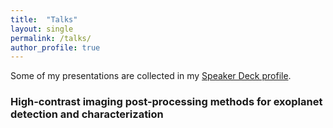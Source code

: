 ```yaml
---
title:  "Talks"
layout: single
permalink: /talks/
author_profile: true
---
```


Some of my presentations are collected in my [Speaker Deck profile](https://speakerdeck.com/carlgogo/).


### High-contrast imaging post-processing methods for exoplanet detection and characterization
<script async class="speakerdeck-embed" data-id="a7a63b63ac354fdaac062d0069dc7b16" data-ratio="1.33333333333333" src="//speakerdeck.com/assets/embed.js"></script>